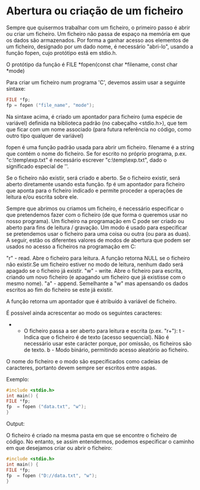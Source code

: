 # Abertura ou criação de um ficheiro

Sempre que quisermos trabalhar com um ficheiro, o primeiro passo é abrir ou criar um ficheiro. Um ficheiro não passa de espaço na memória em que os dados são armazenados. Por forma a ganhar acesso aos elementos de um ficheiro, designado por um dado nome, é necessário "abri-lo", usando a função fopen, cujo protótipo está em stdio.h.

O protótipo da função é FILE *fopen(const char *filename, const char *mode)

Para criar um ficheiro num programa 'C', devemos assim usar a seguinte sintaxe:

```C
FILE *fp;
fp = fopen ("file_name", "mode");
```

Na sintaxe acima, é criado um apontador para ficheiro (uma espécie de variável) definida na biblioteca padrão (no cabeçalho <stdio.h>), que tem que ficar com um nome associado (para futura referência no código, como outro tipo qualquer de variável)

fopen é uma função padrão usada para abrir um ficheiro.
filename é a string que contém o nome do ficheiro. Se for escrito no próprio programa, p.ex. "c:\temp\exp.txt" é necessário escrever "c:\\temp\\exp.txt", dado o significado especial de '\'.

Se o ficheiro não existir, será criado e aberto.
Se o ficheiro existir, será aberto diretamente usando esta função.
fp é um apontador para ficheiro que aponta para o ficheiro indicado e permite proceder a operações de leitura e/ou escrita sobre ele.

Sempre que abrimos ou criamos um ficheiro, é necessário especificar o que pretendemos fazer com o ficheiro (de que forma o queremos usar no nosso programa). Um ficheiro na programação em C pode ser criado ou aberto para fins de leitura / gravação. Um modo é usado para especificar se pretendemos usar o ficheiro para uma coisa ou outra (ou para as duas). A seguir, estão os diferentes valores de modos de abertura que podem ser usados no acesso a ficheiros na programação em C:


"r" - read. Abre o ficheiro para leitura. A função retorna NULL se o ficheiro não existir.Se um ficheiro estiver no modo de leitura, nenhum dado será apagado se o ficheiro já existir.
"w" - write. Abre o ficheiro para escrita, criando um novo ficheiro (e apagando um ficheiro que já existisse com o mesmo nome).
"a" - append. Semelhante a "w" mas apensando os dados escritos ao fim do ficheiro se este já existir.

A função retorna um apontador que é atribuído à variável de ficheiro.

É possível ainda acrescentar ao modo os seguintes caracteres:

+ - O ficheiro passa a ser aberto para leitura e escrita (p.ex. "r+"):
t - Indica que o ficheiro é de texto (acesso sequencial). Não é necessário usar este carácter porque, por omissão, os ficheiros são de texto.
b - Modo binário, permitindo acesso aleatório ao ficheiro.

O nome do ficheiro e o modo são especificados como cadeias de caracteres, portanto devem sempre ser escritos entre aspas.

Exemplo:

```C
#include <stdio.h>
int main() {
FILE *fp;
fp  = fopen ("data.txt", "w");
}
```
Output:

O ficheiro é criado na mesma pasta em que se encontre o ficheiro de código.
No entanto, se assim entendermos, podemos especificar o caminho em que desejamos criar ou abrir o ficheiro:

```C
#include <stdio.h>
int main() {
FILE *fp;
fp  = fopen ("D://data.txt", "w");
}
```

